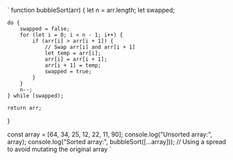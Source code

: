 `
function bubbleSort(arr) {
    let n = arr.length;
    let swapped;

    do {
        swapped = false;
        for (let i = 0; i < n - 1; i++) {
            if (arr[i] > arr[i + 1]) {
                // Swap arr[i] and arr[i + 1]
                let temp = arr[i];
                arr[i] = arr[i + 1];
                arr[i + 1] = temp;
                swapped = true;
            }
        }
        n--;  
    } while (swapped);

    return arr;
}

const array = [64, 34, 25, 12, 22, 11, 90];
console.log("Unsorted array:", array);
console.log("Sorted array:", bubbleSort([...array])); // Using a spread to avoid mutating the original array
`
